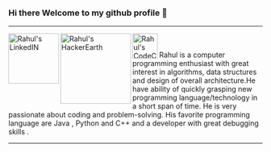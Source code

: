 ### Hi there Welcome to my github profile 👋

<hr>
<a href="https://www.linkedin.com/in/rnoulia/">
  <img align="left" alt="Rahul's LinkedIN" width="100px" src="https://img.shields.io/badge/linkedin-%230077B5.svg?style=for-the-badge&logo=linkedin&logoColor=white" />
</a>
<a href="https://www.hackerearth.com/@Noulia_G">
  <img align="left" alt="Rahul's HackerEarth" width="140px" src="https://img.shields.io/badge/HackerEarth-%232C3454.svg?style=for-the-badge&logo=HackerEarth&logoColor=Blue" />
</a>
<a href="https://www.codechef.com/users/rnoulia">
  <img align="left" alt="Rahul's CodeChef" width="50px" src="https://www.codechef.com/misc/fb-image-icon.png" />
</a>
<br><br>
Rahul is a computer programming enthusiast with great interest in algorithms, data structures and design of overall architecture.He have ability of quickly grasping new programming language/technology in a short span of time. He is very passionate about coding and problem-solving. His favorite programming language are Java , Python and C++ and a developer with great debugging skills .
<hr>
<!--
**RahulNoulia/RahulNoulia** is a ✨ _special_ ✨ repository because its `README.md` (this file) appears on your GitHub profile.

Here are some ideas to get you started:

- 🔭 I’m currently working on ...
- 🌱 I’m currently learning ...
- 👯 I’m looking to collaborate on ...
- 🤔 I’m looking for help with ...
- 💬 Ask me about ...
- 📫 How to reach me: ...
- 😄 Pronouns: ...
- ⚡ Fun fact: ...
-->

